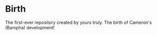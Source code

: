 # Birth
The first-ever repository created by yours truly. The birth of Cameron's (Bampha) development!

